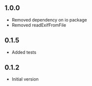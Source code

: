 ## 1.0.0

- Removed dependency on io package
- Removed readExifFromFile

## 0.1.5

- Added tests

## 0.1.2

- Initial version
